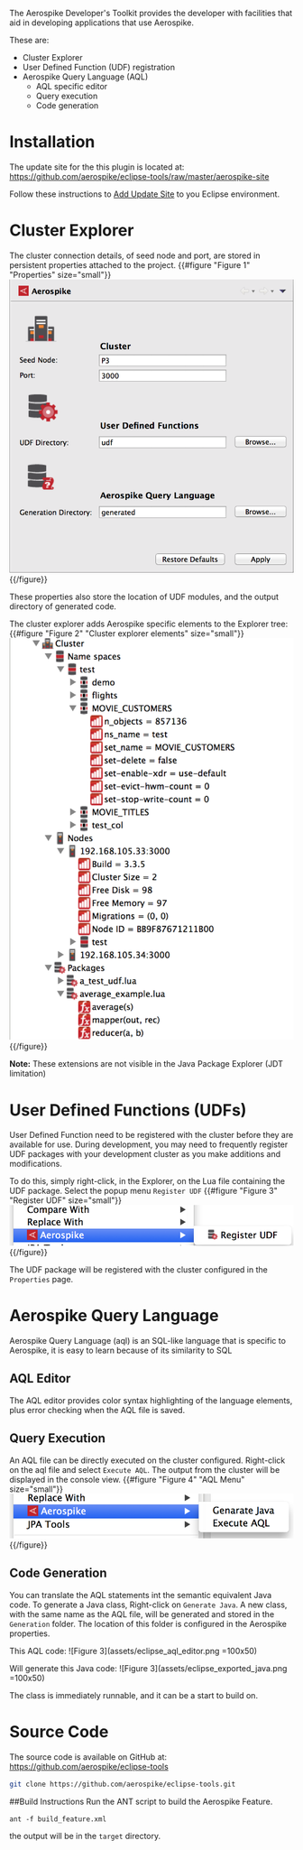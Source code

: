 The Aerospike Developer's Toolkit provides the developer with facilities that aid in developing applications that use Aerospike.

These are:
* Cluster Explorer
* User Defined Function (UDF) registration
* Aerospike Query Language (AQL)
	* AQL specific editor
	* Query execution
	* Code generation
	

# Installation
The update site for the this plugin is located at: https://github.com/aerospike/eclipse-tools/raw/master/aerospike-site 

Follow these instructions to [Add Update Site](http://help.eclipse.org/kepler/index.jsp?topic=/org.eclipse.platform.doc.user/tasks/tasks-127.htm) to you Eclipse environment.

# Cluster Explorer

The cluster connection details, of seed node and port, are stored in persistent properties attached to the project. 
{{#figure "Figure 1" "Properties" size="small"}}
![Figure 1](assets/eclipse_aerospike_properties.png) 
{{/figure}}

These properties also store the location of UDF modules, and the output directory of generated code.

The cluster explorer adds Aerospike specific elements to the Explorer tree:
{{#figure "Figure 2" "Cluster explorer elements" size="small"}}
![Figure 2](assets/eclipse_cluster_explorer.png)
{{/figure}}
		
**Note:**
These extensions are not visible in the Java Package Explorer (JDT limitation)



# User Defined Functions (UDFs)

User Defined Function need to be registered with the cluster before they are available for use. During development, you may need to frequently register UDF packages with your development cluster as you make additions and modifications.

To do this, simply right-click, in the Explorer, on the Lua file containing the UDF package. Select the popup menu `Register UDF`
{{#figure "Figure 3" "Register UDF" size="small"}}
![Figure 3](assets/eclipse_register_udf.png) 
{{/figure}}

The UDF package will be registered with the cluster configured in the `Properties` page.


# Aerospike Query Language
Aerospike Query Language (aql) is an SQL-like language that is specific to Aerospike, it is easy to learn because of its similarity to SQL 

## AQL Editor
The AQL editor provides color syntax highlighting of the language elements, plus error checking when the AQL file is saved.

## Query Execution
An AQL file can be directly executed on the cluster configured.
Right-click on the aql file and select `Execute AQL`. The output from the cluster will be displayed in the console view.
{{#figure "Figure 4" "AQL Menu" size="small"}}
![Figure 3](assets/eclipse_aql_menu.png) 
{{/figure}}


## Code Generation
You can translate the AQL statements int the semantic equivalent Java code. To generate a Java class, Right-click on `Generate Java`. A new class, with the same name as the AQL file, will be generated and stored in the `Generation` folder. The location of this folder is configured in the Aerospike properties.

This AQL code: 
![Figure 3](assets/eclipse_aql_editor.png =100x50) 


Will generate this Java code:
![Figure 3](assets/eclipse_exported_java.png =100x50) 


The class is immediately runnable, and it can be a start to build on.

# Source Code

The source code is available on GitHub at: https://github.com/aerospike/eclipse-tools

```bash
git clone https://github.com/aerospike/eclipse-tools.git
```
##Build Instructions
Run the ANT script to build the Aerospike Feature.

```
ant -f build_feature.xml
``` 
the output will be in the `target` directory.


